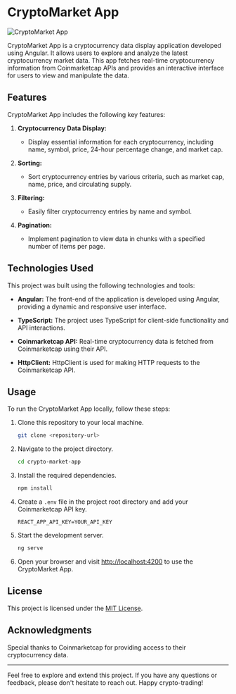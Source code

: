 # CryptoMarket App

![CryptoMarket App](crypto-market-app.png)

CryptoMarket App is a cryptocurrency data display application developed using Angular. It allows users to explore and analyze the latest cryptocurrency market data. This app fetches real-time cryptocurrency information from Coinmarketcap APIs and provides an interactive interface for users to view and manipulate the data.

## Features

CryptoMarket App includes the following key features:

1. **Cryptocurrency Data Display:**
   - Display essential information for each cryptocurrency, including name, symbol, price, 24-hour percentage change, and market cap.

2. **Sorting:**
   - Sort cryptocurrency entries by various criteria, such as market cap, name, price, and circulating supply.

3. **Filtering:**
   - Easily filter cryptocurrency entries by name and symbol.

4. **Pagination:**
   - Implement pagination to view data in chunks with a specified number of items per page.

## Technologies Used

This project was built using the following technologies and tools:

- **Angular:** The front-end of the application is developed using Angular, providing a dynamic and responsive user interface.

- **TypeScript:** The project uses TypeScript for client-side functionality and API interactions.

- **Coinmarketcap API:** Real-time cryptocurrency data is fetched from Coinmarketcap using their API.

- **HttpClient:** HttpClient is used for making HTTP requests to the Coinmarketcap API.

## Usage

To run the CryptoMarket App locally, follow these steps:

1. Clone this repository to your local machine.
   
   ```bash
   git clone <repository-url>
   ```

2. Navigate to the project directory.

   ```bash
   cd crypto-market-app
   ```

3. Install the required dependencies.

   ```bash
   npm install
   ```

4. Create a `.env` file in the project root directory and add your Coinmarketcap API key.

   ```env
   REACT_APP_API_KEY=YOUR_API_KEY
   ```

5. Start the development server.

   ```bash
   ng serve
   ```

6. Open your browser and visit [http://localhost:4200](http://localhost:4200) to use the CryptoMarket App.

## License

This project is licensed under the [MIT License](LICENSE).

## Acknowledgments

Special thanks to Coinmarketcap for providing access to their cryptocurrency data.

---

Feel free to explore and extend this project. If you have any questions or feedback, please don't hesitate to reach out. Happy crypto-trading!